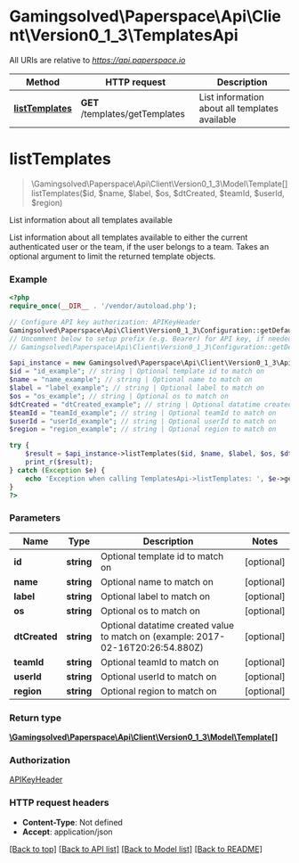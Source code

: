 # Gamingsolved\Paperspace\Api\Client\Version0_1_3\TemplatesApi

All URIs are relative to *https://api.paperspace.io*

Method | HTTP request | Description
------------- | ------------- | -------------
[**listTemplates**](TemplatesApi.md#listTemplates) | **GET** /templates/getTemplates | List information about all templates available


# **listTemplates**
> \Gamingsolved\Paperspace\Api\Client\Version0_1_3\Model\Template[] listTemplates($id, $name, $label, $os, $dtCreated, $teamId, $userId, $region)

List information about all templates available

List information about all templates available to either the current authenticated user or the team, if the user belongs to a team. Takes an optional argument to limit the returned template objects.

### Example
```php
<?php
require_once(__DIR__ . '/vendor/autoload.php');

// Configure API key authorization: APIKeyHeader
Gamingsolved\Paperspace\Api\Client\Version0_1_3\Configuration::getDefaultConfiguration()->setApiKey('X-API-Key', 'YOUR_API_KEY');
// Uncomment below to setup prefix (e.g. Bearer) for API key, if needed
// Gamingsolved\Paperspace\Api\Client\Version0_1_3\Configuration::getDefaultConfiguration()->setApiKeyPrefix('X-API-Key', 'Bearer');

$api_instance = new Gamingsolved\Paperspace\Api\Client\Version0_1_3\Api\TemplatesApi(new \Http\Adapter\Guzzle6\Client());
$id = "id_example"; // string | Optional template id to match on
$name = "name_example"; // string | Optional name to match on
$label = "label_example"; // string | Optional label to match on
$os = "os_example"; // string | Optional os to match on
$dtCreated = "dtCreated_example"; // string | Optional datatime created value to match on (example: 2017-02-16T20:26:54.880Z)
$teamId = "teamId_example"; // string | Optional teamId to match on
$userId = "userId_example"; // string | Optional userId to match on
$region = "region_example"; // string | Optional region to match on

try {
    $result = $api_instance->listTemplates($id, $name, $label, $os, $dtCreated, $teamId, $userId, $region);
    print_r($result);
} catch (Exception $e) {
    echo 'Exception when calling TemplatesApi->listTemplates: ', $e->getMessage(), PHP_EOL;
}
?>
```

### Parameters

Name | Type | Description  | Notes
------------- | ------------- | ------------- | -------------
 **id** | **string**| Optional template id to match on | [optional]
 **name** | **string**| Optional name to match on | [optional]
 **label** | **string**| Optional label to match on | [optional]
 **os** | **string**| Optional os to match on | [optional]
 **dtCreated** | **string**| Optional datatime created value to match on (example: 2017-02-16T20:26:54.880Z) | [optional]
 **teamId** | **string**| Optional teamId to match on | [optional]
 **userId** | **string**| Optional userId to match on | [optional]
 **region** | **string**| Optional region to match on | [optional]

### Return type

[**\Gamingsolved\Paperspace\Api\Client\Version0_1_3\Model\Template[]**](../Model/Template.md)

### Authorization

[APIKeyHeader](../../README.md#APIKeyHeader)

### HTTP request headers

 - **Content-Type**: Not defined
 - **Accept**: application/json

[[Back to top]](#) [[Back to API list]](../../README.md#documentation-for-api-endpoints) [[Back to Model list]](../../README.md#documentation-for-models) [[Back to README]](../../README.md)


